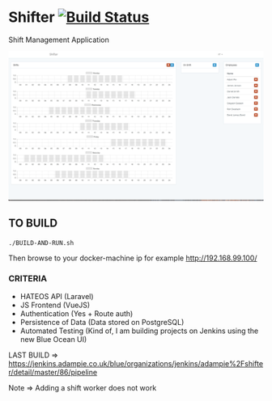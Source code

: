 # Shifter [![Build Status](https://jenkins.adampie.co.uk/buildStatus/icon?job=adampie/shifter/master)](https://jenkins.adampie.co.uk/job/adampie/job/shifter/job/master/)
Shift Management Application

![Example](example.png)

## TO BUILD
```
./BUILD-AND-RUN.sh
```
Then browse to your docker-machine ip for example http://192.168.99.100/

### CRITERIA
- HATEOS API (Laravel)
- JS Frontend (VueJS)
- Authentication (Yes + Route auth)
- Persistence of Data (Data stored on PostgreSQL)
- Automated Testing (Kind of, I am building projects on Jenkins using the new Blue Ocean UI)

LAST BUILD => https://jenkins.adampie.co.uk/blue/organizations/jenkins/adampie%2Fshifter/detail/master/86/pipeline

Note => Adding a shift worker does not work
